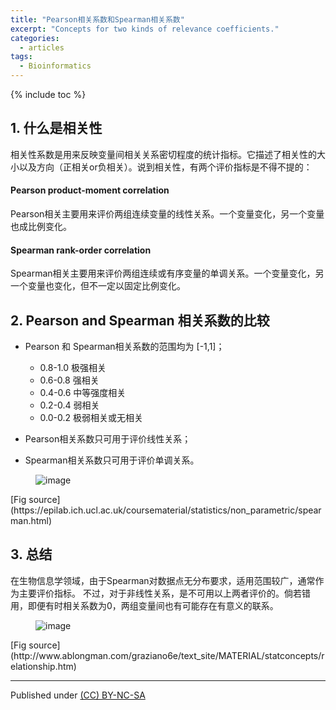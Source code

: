```yaml
---
title: "Pearson相关系数和Spearman相关系数"
excerpt: "Concepts for two kinds of relevance coefficients."
categories:
  - articles
tags:
  - Bioinformatics
---
```


{% include toc %}

## 1. 什么是相关性

相关性系数是用来反映变量间相关关系密切程度的统计指标。它描述了相关性的大小以及方向（正相关or负相关）。说到相关性，有两个评价指标是不得不提的：

#### Pearson product-moment correlation
Pearson相关主要用来评价两组连续变量的线性关系。一个变量变化，另一个变量也成比例变化。



#### Spearman rank-order correlation
Spearman相关主要用来评价两组连续或有序变量的单调关系。一个变量变化，另一个变量也变化，但不一定以固定比例变化。


 
## 2. Pearson and Spearman 相关系数的比较

* Pearson 和 Spearman相关系数的范围均为 [-1,1]；
	
	* 0.8-1.0	极强相关
	* 0.6-0.8	强相关
	* 0.4-0.6	中等强度相关
	* 0.2-0.4	弱相关
	* 0.0-0.2	极弱相关或无相关

* Pearson相关系数只可用于评价线性关系；
* Spearman相关系数只可用于评价单调关系。

<figure >
<img src="https://dn-shanguangyu.qbox.me/spearman.png" alt="image">
</figure>
[Fig source](https://epilab.ich.ucl.ac.uk/coursematerial/statistics/non_parametric/spearman.html)

## 3. 总结

在生物信息学领域，由于Spearman对数据点无分布要求，适用范围较广，通常作为主要评价指标。
不过，对于非线性关系，是不可用以上两者评价的。倘若错用，即便有时相关系数为0，两组变量间也有可能存在有意义的联系。
<figure >
<img src="https://dn-shanguangyu.qbox.me/nonlinear.png" alt="image">
</figure>
[Fig source](http://www.ablongman.com/graziano6e/text_site/MATERIAL/statconcepts/relationship.htm)


---
Published under <a rel="license" href="http://creativecommons.org/licenses/by-nc-sa/3.0/">(CC) BY-NC-SA </a>

